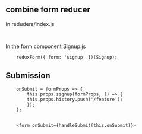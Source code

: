 ## combine form reducer
In reduders/index.js
```

```

## 
In the form component Signup.js
```
    reduxForm({ form: 'signup' })(Signup);
```


## Submission
```
    onSubmit = formProps => {
        this.props.signup(formProps, () => {
        this.props.history.push('/feature');
        });
    };


    <form onSubmit={handleSubmit(this.onSubmit)}>
```